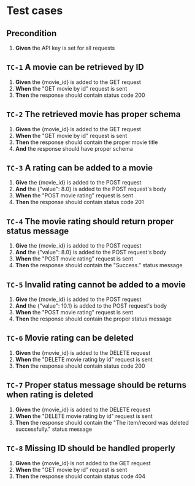
# Test cases

## Precondition
1. **Given** the API key is set for all requests

## `TC-1` A movie can be retrieved by ID
1. **Given** the {movie_id} is added to the GET request
1. **When** the "GET movie by id" request is sent
1. **Then** the response should contain status code 200

## `TC-2` The retrieved movie has proper schema
1. **Given** the {movie_id} is added to the GET request
1. **When** the "GET movie by id" request is sent
1. **Then** the response should contain the proper movie title
1. **And** the response should have proper schema

## `TC-3` A rating can be added to a movie
1. **Give** the {movie_id} is added to the POST request
1. **And** the {"value": 8.0} is added to the POST request's body
1. **When** the "POST movie rating" request is sent
1. **Then** the response should contain status code 201

## `TC-4` The movie rating should return proper status message
1. **Give** the {movie_id} is added to the POST request
1. **And** the {"value": 8.0} is added to the POST request's body
1. **When** the "POST movie rating" request is sent
1. **Then** the response should contain the "Success." status message

## `TC-5` Invalid rating cannot be added to a movie
1. **Give** the {movie_id} is added to the POST request
1. **And** the {"value": 10.1} is added to the POST request's body
1. **When** the "POST movie rating" request is sent
1. **Then** the response should contain the proper status message

## `TC-6` Movie rating can be deleted
1. **Given** the {movie_id} is added to the DELETE request
1. **When** the "DELETE movie rating by id" request is sent
1. **Then** the response should contain status code 200

## `TC-7` Proper status message should be returns when rating is deleted
1. **Given** the {movie_id} is added to the DELETE request
1. **When** the "DELETE movie rating by id" request is sent
1. **Then** the response should contain the "The item/record was deleted successfully." status message

## `TC-8` Missing ID should be handled properly
1. **Given** the {movie_id} is not added to the GET request
1. **When** the "GET movie by id" request is sent
1. **Then** the response should contain status code 404
